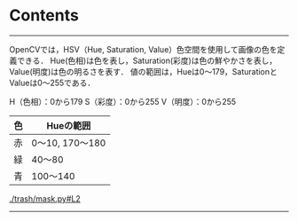 # Contents


---
OpenCVでは，HSV（Hue, Saturation, Value）色空間を使用して画像の色を定義できる．
Hue(色相)は色を表し，Saturation(彩度)は色の鮮やかさを表し，Value(明度)は色の明るさを表す．
値の範囲は，Hueは0〜179，SaturationとValueは0〜255である．

H（色相）：0から179
S（彩度）：0から255
V（明度）：0から255

| 色 | Hueの範囲 |
|---|---|
| 赤 | 0〜10, 170〜180 |
| 緑 | 40〜80 |
| 青 | 100〜140 |

[./trash/mask.py#L2](./trash/mask.py#L2)

---
